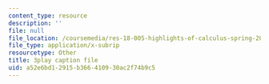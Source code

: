 ```yaml
---
content_type: resource
description: ''
file: null
file_location: /coursemedia/res-18-005-highlights-of-calculus-spring-2010/a52e6bd12915b366410930ac2f74b9c5_yQrKXo89nHA.srt
file_type: application/x-subrip
resourcetype: Other
title: 3play caption file
uid: a52e6bd1-2915-b366-4109-30ac2f74b9c5
---
```

